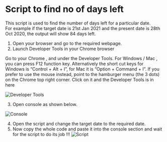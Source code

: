 # Script to find no of days left

This script is used to find the number of days left for a particular date.</br>
For example if the target date is 21st Jan 2021 and the present date is 28th Oct 2020, the output will show 84 days left.

1. Open your browser and go to the required webpage.
2. Launch Developer Tools in your Chrome browser

Go to your Chrome , and under the Developer Tools. For Windows / Mac , you can press F12 function key. Alternatively the short cut keys for Windows is “Control + Alt + I”, for Mac it is “Option + Command + I”. If you prefer to use the mouse instead, point to the hamburger menu (the 3 dots) on the Chrome top right corner. Click on it and the Developer Tools is in here

![Developer Tools](https://user-images.githubusercontent.com/56690856/97477999-58b4a080-1976-11eb-8b59-fac7dedb6e88.png)

3. Open console as shown below.

![Console](https://user-images.githubusercontent.com/56690856/97478009-5b16fa80-1976-11eb-8ec8-c179aeb6c833.png)

4. Open the script and change the target date to the required date.
5. Now copy the whole code and paste it into the console section and wait for the script to do its job !!!
![Script](https://user-images.githubusercontent.com/56690856/97478012-5baf9100-1976-11eb-97a6-d447e49b0549.png)
